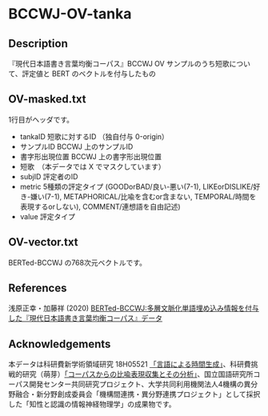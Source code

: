 # BCCWJ-OV-tanka

## Description
『現代日本語書き言葉均衡コーパス』BCCWJ OV サンプルのうち短歌について、評定値と BERT のベクトルを付与したもの

## OV-masked.txt

1行目がヘッダです。

- tankaID 短歌に対するID （独自付与 0-origin）
- サンプルID BCCWJ 上のサンプルID
- 書字形出現位置 BCCWJ 上の書字形出現位置
- 短歌　（本データでは X でマスクしています）
- subjID 評定者のID
- metric 5種類の評定タイプ (GOODorBAD/良い-悪い(7-1), LIKEorDISLIKE/好き-嫌い(7-1), METAPHORICAL/比喩を含むor含まない, TEMPORAL/時間を表現するorしない), COMMENT/連想語を自由記述)
- value 評定タイプ

## OV-vector.txt

BERTed-BCCWJ の768次元ベクトルです。

## References
浅原正幸・加藤祥 (2020) [BERTed-BCCWJ:多層文脈化単語埋め込み情報を付与した『現代日本語書き言葉均衡コーパス』データ](https://www.anlp.jp/proceedings/annual_meeting/2020/pdf_dir/P2-5.pdf)

## Acknowledgements
本データは科研費新学術領域研究 18H05521 [「言語による時間生成」](https://kaken.nii.ac.jp/ja/grant/KAKENHI-PLANNED-18H05521/)、科研費挑戦的研究（萌芽）[「コーパスからの比喩表現収集とその分析」](https://kaken.nii.ac.jp/ja/grant/KAKENHI-PROJECT-18K18519/)、国立国語研究所コーパス開発センター共同研究プロジェクト、大学共同利用機関法人4機構の異分野融合・新分野創成委員会「機構間連携・異分野連携プロジェクト」として採択した「知性と認識の情報神経物理学」の成果物です。

